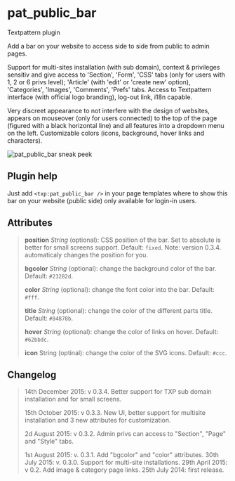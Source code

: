 # pat_public_bar

Textpattern plugin

Add a bar on your website to access side to side from public to admin pages.

Support for multi-sites installation (with sub domain), context & privileges sensitiv and give access to 'Section', 'Form', 'CSS' tabs (only for users with 1, 2 or 6 privs level); 'Article' (with 'edit' or 'create new' option), 'Categories', 'Images', 'Comments', 'Prefs' tabs. Access to Textpattern interface (with official logo branding), log-out link, i18n capable.

Very discreet appearance to not interfere with the design of websites, appears on mouseover (only for users connected) to the top of the page (figured with a black horizontal line) and all features into a dropdown menu on the left. Customizable colors (icons, background, hover links and characters).

![pat_public_bar sneak peek](http://s27.postimg.org/uybm43ddf/sneak_peek.png)


## Plugin help

Just add `<txp:pat_public_bar />` in your page templates where to show this bar on your website (public side) only available for login-in users.

## Attributes

> **position** *String* (optional): CSS position of the bar. Set to absolute is better for small screens support. Default: `fixed`. Note: version 0.3.4. automaticaly changes the position for you.
>
> **bgcolor** *String* (optional): change the background color of the bar. Default: `#23282d`.
>
> **color** *String* (optional): change the font color into the bar. Default: `#fff`.
> 
> **title** *String* (optional): change the color of the different parts title. Default: `#84878b`.
> 
> **hover** *String* (optional): change the color of links on hover. Default: `#62bbdc`. 
> 
> **icon** String (optinal): change the color of the SVG icons. Default: `#ccc`.

## Changelog

>    14th December 2015: v 0.3.4. Better support for TXP sub domain installation and for small screens.
>
>    15th October 2015: v 0.3.3. New UI, better support for multisite installation and 3 new attributes for customization.
> 
>    2d August 2015: v 0.3.2. Admin privs can access to "Section", "Page" and "Style" tabs.
> 
>    1st August 2015: v. 0.3.1. Add "bgcolor" and "color" attributes.
    30th July 2015: v. 0.3.0. Support for multi-site installations.
    29th April 2015: v 0.2. Add image & category page links.
    25th July 2014: first release.


